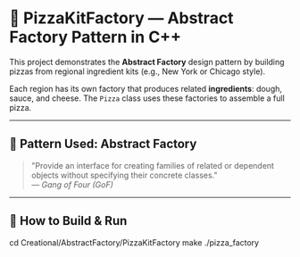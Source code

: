 # 🍕 PizzaKitFactory — Abstract Factory Pattern in C++

This project demonstrates the **Abstract Factory** design pattern by building pizzas from regional ingredient kits (e.g., New York or Chicago style).

Each region has its own factory that produces related **ingredients**: dough, sauce, and cheese. The `Pizza` class uses these factories to assemble a full pizza.

---

## 🧠 Pattern Used: Abstract Factory

> "Provide an interface for creating families of related or dependent objects without specifying their concrete classes."  
> — *Gang of Four (GoF)*

---

## 🚀 How to Build & Run

cd Creational/AbstractFactory/PizzaKitFactory
make
./pizza_factory
